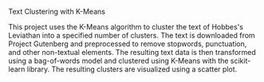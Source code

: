 Text Clustering with K-Means

This project uses the K-Means algorithm to cluster the text of Hobbes's Leviathan into a specified number of clusters. The text is downloaded from Project Gutenberg and preprocessed to remove stopwords, punctuation, and other non-textual elements. The resulting text data is then transformed using a bag-of-words model and clustered using K-Means with the scikit-learn library. The resulting clusters are visualized using a scatter plot.
